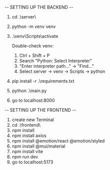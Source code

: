 -- SETTING UP THE BACKEND --
1. cd .\server\
2. python -m venv venv
3. .\venv\Scripts\activate

    Double-check venv:
    1. Ctrl + Shift + P
    2. Search "Python: Select Interpreter"
    3. "Enter interpreter path..." -> "Find..."
    4. Select server -> venv -> Scripts -> python

4. pip install -r .\requirements.txt
5. python .\main.py
6. go to localhost:8000

-- SETTING UP THE FRONTEND --
1. create new Terminal
2. cd .\frontend\
3. npm install
4. npm install axios 
5. npm install @emotion/react @emotion/styled 
6. npm install @mui/material 
7. npm install vite
8. npm run dev
9. go to localhost:5173